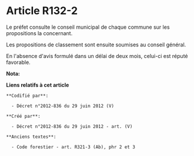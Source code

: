 # Article R132-2

Le préfet consulte le conseil municipal de chaque commune sur les propositions la concernant.

Les propositions de classement sont ensuite soumises au conseil général.

En l'absence d'avis formulé dans un délai de deux mois, celui-ci est réputé favorable.

**Nota:**



**Liens relatifs à cet article**

	**Codifié par**:

	  - Décret n°2012-836 du 29 juin 2012 (V)

	**Créé par**:

	  - Décret n°2012-836 du 29 juin 2012 - art. (V)

	**Anciens textes**:

	  - Code forestier - art. R321-3 (Ab), phr 2 et 3
